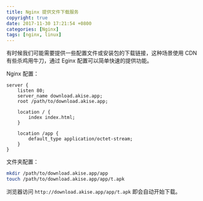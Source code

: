 ```yaml
---
title: Nginx 提供文件下载服务
copyright: true
date: 2017-11-30 17:21:54 +0800
categories: [Nginx]
tags: [nginx, linux]
---
```


有时候我们可能需要提供一些配置文件或安装包的下载链接，这种场景使用 CDN 有些杀鸡用牛刀，通过 Eginx 配置可以简单快速的提供功能。

<!-- more -->

Nginx 配置：

```nginx
server {
    listen 80;
    server_name download.akise.app;
    root /path/to/download.akise.app;

    location / {
        index index.html;
    }

    location /app {
        default_type application/octet-stream;
    }
}
```

文件夹配置：

```bash
mkdir /path/to/download.akise.app/app
touch /path/to/download.akise.app/app/t.apk
```

浏览器访问 `http://download.akise.app/app/t.apk` 即会自动开始下载。

